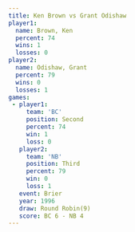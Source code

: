 ```yaml
---
title: Ken Brown vs Grant Odishaw
player1:              
  name: Brown, Ken    
  percent: 74         
  wins: 1             
  losses: 0           
player2:              
  name: Odishaw, Grant
  percent: 79         
  wins: 0             
  losses: 1           
games:
 - player1:          
     team: 'BC'      
     position: Second
     percent: 74     
     win: 1          
     loss: 0         
   player2:         
     team: 'NB'     
     position: Third
     percent: 79    
     win: 0         
     loss: 1        
   event: Brier        
   year: 1996          
   draw: Round Robin(9)
   score: BC 6 - NB 4  
---
```

